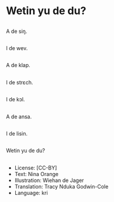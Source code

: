 # Wetin yu de du?

##
A de siŋ.

##
I de wev.

##
A de klap.

##
I de strɛch.

##
I de kɔl.

##
A de ansa.

##
I de lisin.

##
Wetin yu de du?

##
* License: [CC-BY]
* Text: Nina Orange
* Illustration: Wiehan de Jager
* Translation: Tracy Nduka Godwin-Cole
* Language: kri
